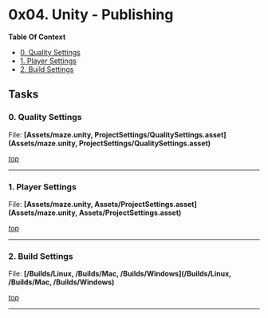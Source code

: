 # 0x04. Unity - Publishing

**Table Of Context**
- [0. Quality Settings](#0-Quality-Settings)
- [1. Player Settings](#1-Player-Settings)
- [2. Build Settings](#2-Build-Settings)

## Tasks


### 0. Quality Settings
File: **[Assets/maze.unity, ProjectSettings/QualitySettings.asset](Assets/maze.unity, ProjectSettings/QualitySettings.asset)**




*[top](#0x04-Unity---Publishing)*

---


### 1. Player Settings
File: **[Assets/maze.unity, Assets/ProjectSettings.asset](Assets/maze.unity, Assets/ProjectSettings.asset)**




*[top](#0x04-Unity---Publishing)*

---


### 2. Build Settings
File: **[/Builds/Linux, /Builds/Mac, /Builds/Windows](/Builds/Linux, /Builds/Mac, /Builds/Windows)**




*[top](#0x04-Unity---Publishing)*

---


